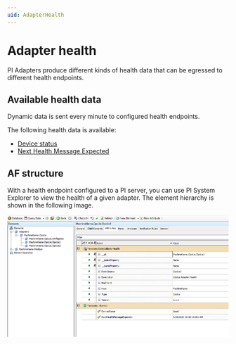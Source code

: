 ```yaml
---
uid: AdapterHealth
---
```


# Adapter health

PI Adapters produce different kinds of health data that can be egressed to different health endpoints.

## Available health data

Dynamic data is sent every minute to configured health endpoints.

The following health data is available:

- [Device status](xref:DeviceStatus)
- [Next Health Message Expected](xref:NextHealthMessageExpected)

## AF structure

With a health endpoint configured to a PI server, you can use PI System Explorer to view the health of a given adapter. The element hierarchy is shown in the following image.

![Health data](../images/health-data.PNG)